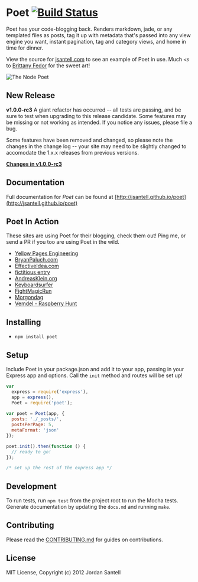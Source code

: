 Poet [![Build Status](https://travis-ci.org/jsantell/poet.png)](https://travis-ci.org/jsantell/poet)
======

Poet has your code-blogging back. Renders markdown, jade, or any templated files as posts, tag it up with metadata that's passed into any view engine you want, instant pagination, tag and category views, and home in time for dinner.

View the source for [jsantell.com](https://github.com/jsantell/jsantell.com) to see an example of Poet in use. Much `<3` to [Brittany Fedor](http://bfedor.com/) for the sweet art!

![The Node Poet](https://raw.github.com/jsantell/poet/gh-pages/img/poet.png)

## New Release

**v1.0.0-rc3**
A giant refactor has occurred -- all tests are passing, and be sure to test when upgrading to this release candidate. Some features may be missing or not working as intended. If you notice any issues, please file a bug.

Some features have been removed and changed, so please note the changes in the change log -- your site may need to be slightly changed to accomodate the 1.x.x releases from previous versions.

[**Changes in v1.0.0-rc3**](https://github.com/jsantell/poet/blob/master/CHANGELOG.md)

## Documentation

Full documentation for *Poet* can be found at [http://jsantell.github.io/poet](http://jsantell.github.io/poet)

## Poet In Action

These sites are using Poet for their blogging, check them out! Ping me, or send a PR if you too are using Poet in the wild.

* [Yellow Pages Engineering](http://engineering.yp.com/)
* [BryanPaluch.com](http://bryanpaluch.com)
* [EffectiveIdea.com](http://effectiveidea.com)
* [fictitious entry](http://fictitiousentry.com/)
* [AndreasKlein.org](http://v7.andreasklein.org)
* [Keyboardsurfer](kbsurfer.com)
* [FightMagicRun](http://fightmagicrun.com/blog)
* [Morgondag](http://morgondag.nu)
* [Vemdel - Raspberry Hunt](http://vemdel-game.com)

## Installing

* `npm install poet`

## Setup

Include Poet in your package.json and add it to your app, passing in your Express app and options. Call the `init` method and routes will be set up!

```javascript
var
  express = require('express'),
  app = express(),
  Poet = require('poet');
  
var poet = Poet(app, {
  posts: './_posts/',
  postsPerPage: 5,
  metaFormat: 'json'
});

poet.init().then(function () {
  // ready to go!
});

/* set up the rest of the express app */
```

## Development

To run tests, run `npm test` from the project root to run the Mocha tests. Generate documentation by updating the `docs.md` and running `make`.

## Contributing

Please read the [CONTRIBUTING.md](https://github.com/jsantell/poet/blob/master/CONTRIBUTING.md) for guides on contributions.

## License

MIT License, Copyright (c) 2012 Jordan Santell
